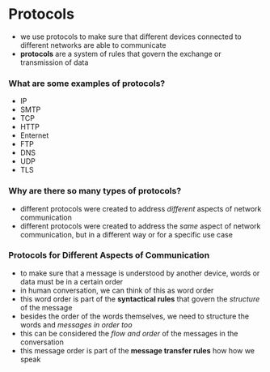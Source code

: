 # Protocols

- we use protocols to make sure that different devices connected to different networks are able to communicate
- **protocols** are a system of rules that govern the exchange or transmission of data

### What are some examples of protocols?

- IP
- SMTP
- TCP
- HTTP
- Enternet
- FTP
- DNS
- UDP
- TLS

### Why are there so many types of protocols?

- different protocols were created to address *different* aspects of network communication
- different protocols were created to address the *same* aspect of network communication, but in a different way or for a specific use case

### Protocols for Different Aspects of Communication

- to make sure that a message is understood by another device, words or data must be in a certain order
- in human conversation, we can think of this as word order
- this word order is part of the **syntactical rules** that govern the *structure* of the message
- besides the order of the words themselves, we need to structure the words and *messages in order too*
- this can be considered the *flow and order* of the messages in the conversation
- this message order is part of the **message transfer rules** how how we speak